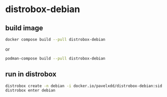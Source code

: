 # distrobox-debian

## build image

````bash
docker compose build --pull distrobox-debian
````

or

````bash
podman-compose build --pull distrobox-debian
````

## run in distrobox

````bash
distrobox create -n debian -i docker.io/pavelxdd/distrobox-debian:sid
distrobox enter debian
````
